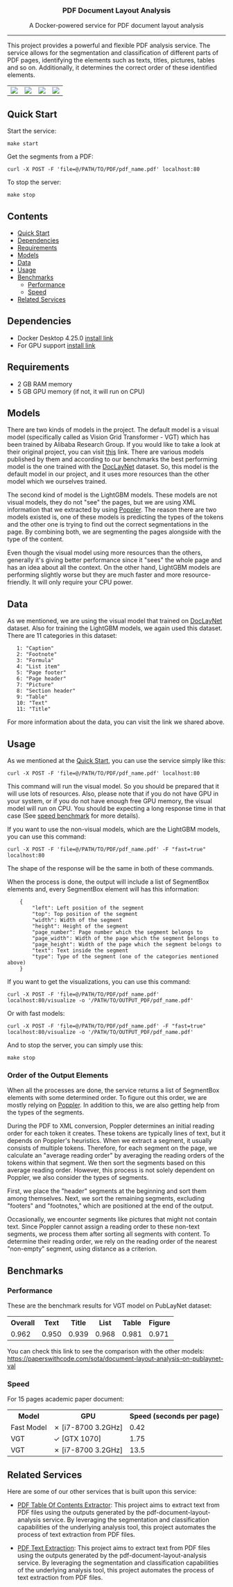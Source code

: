 <h3 align="center">PDF Document Layout Analysis</h3>
<p align="center">A Docker-powered service for PDF document layout analysis</p>

---
This project provides a powerful and flexible PDF analysis service. The service allows for 
the segmentation and classification of different parts of PDF pages, identifying the elements such as texts, titles, 
pictures, tables and so on. Additionally, it determines the correct order of these identified elements.


<table>
  <tr>
    <td>
      <img src="https://raw.githubusercontent.com/huridocs/pdf-document-layout-analysis/main/images/vgtexample1.png"/>
    </td>
    <td>
      <img src="https://raw.githubusercontent.com/huridocs/pdf-document-layout-analysis/main/images/vgtexample2.png"/>
    </td>
    <td>
      <img src="https://raw.githubusercontent.com/huridocs/pdf-document-layout-analysis/main/images/vgtexample3.png"/>
    </td>
    <td>
      <img src="https://raw.githubusercontent.com/huridocs/pdf-document-layout-analysis/main/images/vgtexample4.png"/>
    </td>
  </tr>
</table>


## Quick Start
Start the service:

    make start

Get the segments from a PDF:

    curl -X POST -F 'file=@/PATH/TO/PDF/pdf_name.pdf' localhost:80

To stop the server:

    make stop

## Contents
- [Quick Start](#quick-start)
- [Dependencies](#dependencies)
- [Requirements](#requirements)
- [Models](#models)
- [Data](#data)
- [Usage](#usage)
- [Benchmarks](#benchmarks)
  - [Performance](#performance)
  - [Speed](#speed)
- [Related Services](#related-services)

## Dependencies
* Docker Desktop 4.25.0 [install link](https://www.docker.com/products/docker-desktop/)
* For GPU support [install link](https://docs.nvidia.com/datacenter/cloud-native/container-toolkit/latest/install-guide.html)

## Requirements
* 2 GB RAM memory
* 5 GB GPU memory (if not, it will run on CPU)
  
## Models

There are two kinds of models in the project. The default model is a visual model (specifically called as Vision Grid Transformer - VGT)
which has been trained by Alibaba Research Group. If you would like to take a look at their original project, you can visit
[this](https://github.com/AlibabaResearch/AdvancedLiterateMachinery) link. There are various models published by them
and according to our benchmarks the best performing model is the one trained with the [DocLayNet](https://github.com/DS4SD/DocLayNet)
dataset. So, this model is the default model in our project, and it uses more resources than the other model which we ourselves trained.

The second kind of model is the LightGBM models. These models are not visual models, they do not "see" the pages, but
we are using XML information that we extracted by using [Poppler](https://poppler.freedesktop.org). The reason there are two 
models existed is, one of these models is predicting the types of the tokens and the other one is trying to find out the correct segmentations in the page.
By combining both, we are segmenting the pages alongside with the type of the content.

Even though the visual model using more resources than the others, generally it's giving better performance since it 
"sees" the whole page and has an idea about all the context. On the other hand, LightGBM models are performing slightly worse
but they are much faster and more resource-friendly. It will only require your CPU power.

## Data

As we mentioned, we are using the visual model that trained on [DocLayNet](https://github.com/DS4SD/DocLayNet) dataset. 
Also for training the LightGBM models, we again used this dataset. There are 11 categories in this dataset:

       1: "Caption"
       2: "Footnote"
       3: "Formula"
       4: "List item"
       5: "Page footer"
       6: "Page header"
       7: "Picture"
       8: "Section header"
       9: "Table"
       10: "Text"
       11: "Title"

For more information about the data, you can visit the link we shared above.

## Usage

As we mentioned at the [Quick Start](#quick-start), you can use the service simply like this:

    curl -X POST -F 'file=@/PATH/TO/PDF/pdf_name.pdf' localhost:80

This command will run the visual model. So you should be prepared that it will use lots of resources. Also, please note 
that if you do not have GPU in your system, or if you do not have enough free GPU memory, the visual model will run on CPU. 
You should be expecting a long response time in that case (See [speed benchmark](#speed) for more details).


If you want to use the non-visual models, which are the LightGBM models, you can use this command:

    curl -X POST -F 'file=@/PATH/TO/PDF/pdf_name.pdf' -F "fast=true" localhost:80

The shape of the response will be the same in both of these commands. 


When the process is done, the output will include a list of SegmentBox elements and, every SegmentBox element will has this information:

        {
            "left": Left position of the segment
            "top": Top position of the segment
            "width": Width of the segment
            "height": Height of the segment
            "page_number": Page number which the segment belongs to
            "page_width": Width of the page which the segment belongs to 
            "page_height": Width of the page which the segment belongs to
            "text": Text inside the segment
            "type": Type of the segment (one of the categories mentioned above)
        }


If you want to get the visualizations, you can use this command:

    curl -X POST -F 'file=@/PATH/TO/PDF/pdf_name.pdf' localhost:80/visualize -o '/PATH/TO/OUTPUT_PDF/pdf_name.pdf'

Or with fast models:

    curl -X POST -F 'file=@/PATH/TO/PDF/pdf_name.pdf' -F "fast=true" localhost:80/visualize -o '/PATH/TO/OUTPUT_PDF/pdf_name.pdf'



And to stop the server, you can simply use this:

    make stop

### Order of the Output Elements

When all the processes are done, the service returns a list of SegmentBox elements with some determined order. To figure out this order,
we are mostly relying on [Poppler](https://poppler.freedesktop.org). In addition to this, we are also getting help from the types of the segments.

During the PDF to XML conversion, Poppler determines an initial reading order for each token it creates. These tokens are typically lines of text,
but it depends on Poppler's heuristics. When we extract a segment, it usually consists of multiple tokens. Therefore, for each segment on the page,
we calculate an "average reading order" by averaging the reading orders of the tokens within that segment. We then sort the segments 
based on this average reading order. However, this process is not solely dependent on Poppler, we also consider the types of segments.

First, we place the "header" segments at the beginning and sort them among themselves. Next, we sort the remaining segments, 
excluding "footers" and "footnotes," which are positioned at the end of the output.

Occasionally, we encounter segments like pictures that might not contain text. Since Poppler cannot assign a reading order to these non-text segments, 
we process them after sorting all segments with content. To determine their reading order, we rely on the reading order of the nearest "non-empty" segment, 
using distance as a criterion.


## Benchmarks

### Performance

These are the benchmark results for VGT model on PubLayNet dataset:

<table>
  <tr>
    <th>Overall</th>
    <th>Text</th>
    <th>Title</th>
    <th>List</th>
    <th>Table</th>
    <th>Figure</th>
  </tr>
  <tr>
    <td>0.962</td>
    <td>0.950</td>
    <td>0.939</td>
    <td>0.968</td>
    <td>0.981</td>
    <td>0.971</td>
  </tr>
</table>

You can check this link to see the comparison with the other models: https://paperswithcode.com/sota/document-layout-analysis-on-publaynet-val

### Speed

For 15 pages academic paper document:

<table>
  <tr>
    <th>Model</th>
    <th>GPU</th>
    <th>Speed (seconds per page)</th>
  </tr>
  <tr>
    <td>Fast Model</td>
    <td>✗ [i7-8700 3.2GHz]</td>
    <td>0.42</td>
  </tr>
  <tr>
    <td>VGT</td>
    <td>✓ [GTX 1070]</td>
    <td>1.75</td>
  </tr>
  <tr>
    <td>VGT</td>
    <td>✗ [i7-8700 3.2GHz]</td>
    <td>13.5</td>
  </tr>
</table>





## Related Services
Here are some of our other services that is built upon this service:

- [PDF Table Of Contents Extractor](https://github.com/huridocs/pdf-table-of-contents-extractor): This project aims to extract text from PDF files using the outputs generated 
by the pdf-document-layout-analysis service. By leveraging  the segmentation and classification capabilities of the underlying analysis tool, 
this project automates the process of text extraction from PDF files.


- [PDF Text Extraction](https://github.com/huridocs/pdf-text-extraction): This project aims to extract text from PDF files using the outputs generated by the 
pdf-document-layout-analysis service. By leveraging the segmentation and classification capabilities of the underlying
analysis tool, this project automates the process of text extraction from PDF files.


